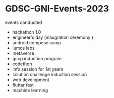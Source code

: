 # GDSC-GNI-Events-2023
events conducted 
  
- hackathon 1.0
- engineer's day (inaugration ceremony ) 
- android compose camp 
- lumos labs 
- metaverse
- gccp induction program 
- codethon 
- info session for 1st years 
- solution challenge induction session  
- web development 
- flutter fest
- machine learning 
 